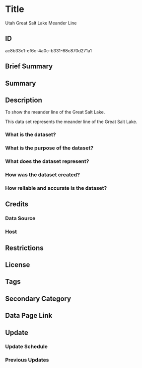 # Title

Utah Great Salt Lake Meander Line

## ID

ac8b33c1-ef6c-4a0c-b331-68c870d271a1

## Brief Summary

## Summary

## Description

To show the meander line of the Great Salt Lake.

This data set represents the meander line of the Great Salt Lake.

### What is the dataset?

### What is the purpose of the dataset?

### What does the dataset represent?

### How was the dataset created?

### How reliable and accurate is the dataset?

## Credits

### Data Source

### Host

## Restrictions

## License

## Tags

## Secondary Category

## Data Page Link

## Update

### Update Schedule

### Previous Updates
